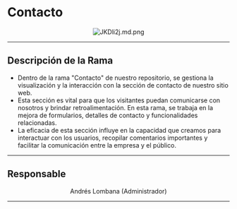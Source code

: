 # Contacto

<p align="center">
    <img src="https://iili.io/JKDli2j.md.png" alt="JKDli2j.md.png" border="0"></a>
</p>

---

## Descripción de la Rama

- Dentro de la rama "Contacto" de nuestro repositorio, se gestiona la visualización y la interacción con la sección de contacto de nuestro sitio web. 
- Esta sección es vital para que los visitantes puedan comunicarse con nosotros y brindar retroalimentación. En esta rama, se trabaja en la mejora de formularios, detalles de contacto y funcionalidades relacionadas. 
- La eficacia de esta sección influye en la capacidad que creamos para interactuar con los usuarios, recopilar comentarios importantes y facilitar la comunicación entre la empresa y el público.

---

## Responsable

<p align="center">
Andrés Lombana (Administrador)
</p>

---